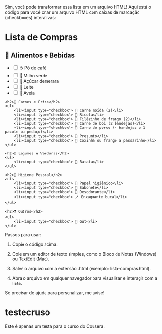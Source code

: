 Sim, você pode transformar essa lista em um arquivo HTML! Aqui está o código para você criar um arquivo HTML com caixas de marcação (checkboxes) interativas:

<!DOCTYPE html>
<html lang="en">
<head>
    <meta charset="UTF-8">
    <meta name="viewport" content="width=device-width, initial-scale=1.0">
    <title>Lista de Compras</title>
</head>
<body>
    <h1>Lista de Compras</h1>
    <h2>🍳 Alimentos e Bebidas</h2>
    <ul>
        <li><input type="checkbox"> ☕ Pó de café</li>
        <li><input type="checkbox"> 🌽 Milho verde</li>
        <li><input type="checkbox"> 🍬 Açúcar demerara</li>
        <li><input type="checkbox"> 🥛 Leite</li>
        <li><input type="checkbox"> 🥣 Aveia</li>
    </ul>

    <h2>🥩 Carnes e Frios</h2>
    <ul>
        <li><input type="checkbox"> 🥩 Carne moída (2)</li>
        <li><input type="checkbox"> 🧀 Ricota</li>
        <li><input type="checkbox"> 🍗 Filézinho de frango (2)</li>
        <li><input type="checkbox"> 🥩 Carne de boi (2 bandejas)</li>
        <li><input type="checkbox"> 🐖 Carne de porco (4 bandejas e 1 pacote ou pedaço)</li>
        <li><input type="checkbox"> 🥓 Presunto</li>
        <li><input type="checkbox"> 🍗 Coxinha ou frango a passarinho</li>
    </ul>

    <h2>🍟 Legumes e Verduras</h2>
    <ul>
        <li><input type="checkbox"> 🥔 Batata</li>
    </ul>

    <h2>🛁 Higiene Pessoal</h2>
    <ul>
        <li><input type="checkbox"> 🧻 Papel higiênico</li>
        <li><input type="checkbox"> 🧼 Sabonete</li>
        <li><input type="checkbox"> 🧴 Desodorante</li>
        <li><input type="checkbox"> 🪥 Enxaguante bucal</li>
    </ul>

    <h2>❓ Outros</h2>
    <ul>
        <li><input type="checkbox"> 🍺 Gut</li>
    </ul>
</body>
</html>

Passos para usar:

1. Copie o código acima.


2. Cole em um editor de texto simples, como o Bloco de Notas (Windows) ou TextEdit (Mac).


3. Salve o arquivo com a extensão .html (exemplo: lista-compras.html).


4. Abra o arquivo em qualquer navegador para visualizar e interagir com a lista.



Se precisar de ajuda para personalizar, me avise!

# testecruso
Este é apenas um testa para o curso do Cousera.
